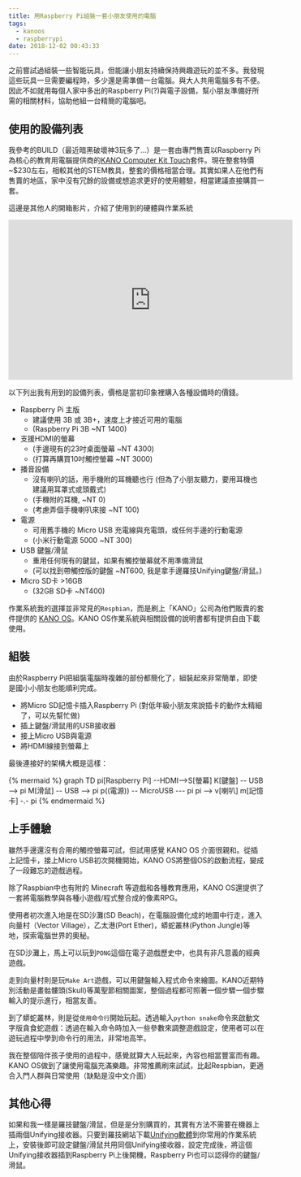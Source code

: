 ```yaml
---
title: 用Raspberry Pi組裝一套小朋友使用的電腦
tags:
  - kanoos
  - raspberrypi
date: 2018-12-02 00:43:33
---
```


之前嘗試過組裝一些智能玩具，但能讓小朋友持續保持興趣遊玩的並不多。我發現這些玩具一旦需要編程時，多少還是需準備一台電腦。與大人共用電腦多有不便。因此不如就用每個人家中多出的Raspberry Pi(?)與電子設備，幫小朋友準備好所需的相關材料，協助他組一台精簡的電腦吧。

## 使用的設備列表

我參考的BUILD（最近暗黑破壞神3玩多了...）是一套由專門售賣以Raspberry Pi為核心的教育用電腦提供商的[KANO Computer Kit Touch](https://kano.me/store/us/products/computer-kit-touch)套件。現在整套特價~$230左右，相較其他的STEM教具，整套的價格相當合理。其實如果人在他們有售賣的地區，家中沒有冗餘的設備或想追求更好的使用體驗，相當建議直接購買一套。

這邊是其他人的開箱影片，介紹了使用到的硬體與作業系統
<iframe width="560" height="315" src="https://www.youtube.com/embed/If-I1b-c-ZI" frameborder="0" allow="accelerometer; autoplay; encrypted-media; gyroscope; picture-in-picture" allowfullscreen></iframe>

以下列出我有用到的設備列表，價格是當初印象裡購入各種設備時的價錢。

- Raspberry Pi 主版
  - 建議使用 3B 或 3B+，速度上才接近可用的電腦
  - (Raspberry Pi 3B ~NT 1400)
- 支援HDMI的螢幕
  - (手邊現有的23吋桌面螢幕 ~NT 4300)
  - (打算再購買10吋觸控螢幕 ~NT 3000)
- 播音設備
  - 沒有喇叭的話，用手機附的耳機聽也行 (但為了小朋友聽力，要用耳機也建議用耳罩式或頭戴式)
  - (手機附的耳機, ~NT 0)
  - (考慮弄個手機喇叭來接 ~NT 100)
- 電源
  - 可用舊手機的 Micro USB 充電線與充電頭，或任何手邊的行動電源
  - (小米行動電源 5000 ~NT 300)
- USB 鍵盤/滑鼠
  - 重用任何現有的鍵鼠，如果有觸控螢幕就不用準備滑鼠
  - (可以找到帶觸控版的鍵盤 ~NT600, 我是拿手邊羅技Unifying鍵盤/滑鼠。)
- Micro SD卡 >16GB
  - (32GB SD卡 ~NT400)


作業系統我的選擇並非常見的`Respbian`，而是刷上「KANO」公司為他們販賣的套件提供的 [KANO OS](http://developers.kano.me/downloads/)。KANO OS作業系統與相關設備的說明書都有提供自由下載使用。

## 組裝

由於Raspberry Pi把組裝電腦時複雜的部份都簡化了，組裝起來非常簡單，即使是國小小朋友也能順利完成。

- 將Micro SD記憶卡插入Raspberry Pi (對低年級小朋友來說插卡的動作太精細了，可以先幫忙做)
- 插上鍵盤/滑鼠用的USB接收器
- 接上Micro USB與電源
- 將HDMI線接到螢幕上

最後連接好的架構大概是這樣：

{% mermaid %}
graph TD
pi[Raspberry Pi] --HDMI-->S[螢幕]
K[鍵盤] -- USB --> pi
M[滑鼠] -- USB --> pi
p((電源)) -- MicroUSB --- pi
pi --> v[喇叭]
m[記憶卡] -.- pi
{% endmermaid %}

## 上手體驗

雖然手邊還沒有合用的觸控螢幕可試，但試用感覺 KANO OS 介面很親和。從插上記憶卡，接上Micro USB初次開機開始，KANO OS將整個OS的啟動流程，變成了一段難忘的遊戲過程。

除了Raspbian中也有附的 Minecraft 等遊戲和各種教育應用，KANO OS還提供了一套將電腦教學與各種小遊戲/程式整合成的像素RPG。

使用者初次進入地是在SD沙灘(SD Beach)，在電腦設備化成的地圖中行走，進入向量村（Vector Village），乙太港(Port Ether)，蟒蛇叢林(Python Jungle)等地，探索電腦世界的奧秘。

在SD沙灘上，馬上可以玩到`PONG`這個在電子遊戲歷史中，也具有非凡意義的經典遊戲。

走到向量村則是玩`Make Art`遊戲，可以用鍵盤輸入程式命令來繪圖。KANO近期特別活動是畫骷髏頭(Skull)等萬聖節相關圖案，整個過程都可照著一個步驟一個步驟輸入的提示進行，相當友善。

到了蟒蛇叢林，則是從`使用命令行`開始玩起。透過輸入`python snake`命令來啟動文字版貪食蛇遊戲：透過在輸入命令時加入一些參數來調整遊戲設定，使用者可以在遊玩過程中學到命令行的用法，非常地高竿。

我在整個陪伴孩子使用的過程中，感覺就算大人玩起來，內容也相當豐富而有趣。KANO OS做到了讓使用電腦充滿樂趣。非常推薦刷來試試，比起Respbian，更適合入門人群與日常使用（缺點是沒中文介面）


## 其他心得

如果和我一樣是羅技鍵盤/滑鼠，但是是分別購買的，其實有方法不需要在機器上插兩個Unifying接收器。只要到羅技網站下載[Unifying軟體](https://support.logitech.com/zh_tw/software/unifying)到你常用的作業系統上，安裝後即可設定鍵盤/滑鼠共用同個Unifying接收器，設定完成後，將這個Unifying接收器插到Raspberry Pi上後開機，Raspberry Pi也可以認得你的鍵盤/滑鼠。
